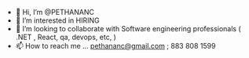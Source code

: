 - 👋 Hi, I’m @PETHANANC
- 👀 I’m interested in HIRING 
- 💞️ I’m looking to collaborate with Software engineering professionals ( .NET , React, qa, devops, etc, )
- 📫 How to reach me ... pethananc@gmail.com ; 883 808 1599

<!---
PETHANANC/PETHANANC is a ✨ special ✨ repository because its `README.md` (this file) appears on your GitHub profile.
You can click the Preview link to take a look at your changes.
--->

